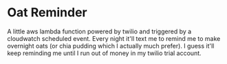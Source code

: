 # Oat Reminder

A little aws lambda function powered by twilio and triggered by a cloudwatch scheduled event. Every night it'll text me to remind me to make overnight oats (or chia pudding which I actually much prefer). I guess it'll keep reminding me until I run out of money in my twilio trial account.